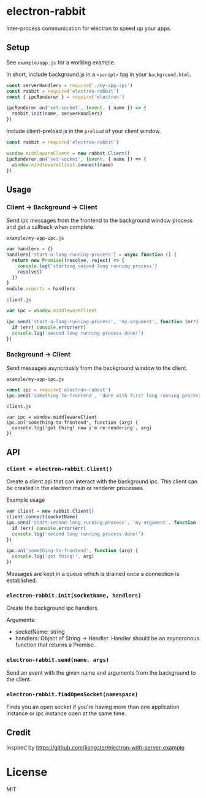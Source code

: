 # electron-rabbit

Inter-process communication for electron to speed up your apps.

## Setup

See `example/app.js` for a working example.

In short, include background.js in a `<script>` tag in your `background.html`.
```js
const serverHandlers = require('./my-app-ipc')
const rabbit = require('electron-rabbit')
const { ipcRenderer } = require('electron')

ipcRenderer.on('set-socket', (event, { name }) => {
  rabbit.init(name, serverHandlers)
})
```

Include client-preload.js in the `preload` of your client window.
```js
const rabbit = require('electron-rabbit')

window.middlewareClient = new rabbit.Client()
ipcRenderer.on('set-socket', (event, { name }) => {
  window.middlewareClient.connect(name)
})
```

## Usage 

### Client -> Background -> Client

Send ipc messages from the frontend to the background window
process and get a callback when complete.

`example/my-app-ipc.js`
```js
var handlers = {}
handlers['start-a-long-running-process'] = async function () {
  return new Promise((resolve, reject) => {
    console.log('starting second long running process')
    resolve()
  })
}
module.exports = handlers
```

`client.js`
```js
var ipc = window.middlewareClient

ipc.send('start-a-long-running-process', 'my-argument', function (err) {
  if (err) console.error(err)
  console.log('second long running process done!')
})
```

### Background -> Client

Send messages asyncrously from the background window to the client.

`example/my-app-ipc.js`
```js
const ipc = require('electron-rabbit')
ipc.send('something-to-frontend', 'done with first long running process!')
```

`client.js`
```
var ipc = window.middlewareClient
ipc.on('something-to-frontend', function (arg) {
  console.log('got thing! now i'm re-rendering', arg)
})
```

## API

### ```client = electron-rabbit.Client()```

Create a client api that can interact with the background ipc. This client can
be created in the electron main or renderer processes.

Example usage
```js
var client = new rabbit.Client()
client.connect(socketName)
ipc.send('start-second-long-running-process', 'my-argument', function (err) {
  if (err) console.error(err)
  console.log('second long running process done!')
})

ipc.on('something-to-frontend', function (arg) {
  console.log('got thing!', arg)
})
```

Messages are kept in a queue which is drained once a connection is established.

### ```electron-rabbit.init(socketName, handlers)```

Create the background ipc handlers. 

Arguments:

* socketName: string
* handlers: Object of String -> Handler. Handler should be an asyncronous function that returns a Promise.

### ```electron-rabbit.send(name, args)```

Send an event with the given name and arguments from the background to the
client.

### ```electron-rabbit.findOpenSocket(namespace)```

Finds you an open socket if you're having more than one
application instance or ipc instance open at the same time.

## Credit

Inspired by https://github.com/jlongster/electron-with-server-example

# License

MIT
